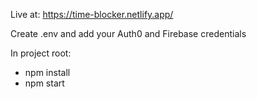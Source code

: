 Live at: https://time-blocker.netlify.app/

Create .env and add your Auth0 and Firebase credentials

In project root:
- npm install
- npm start